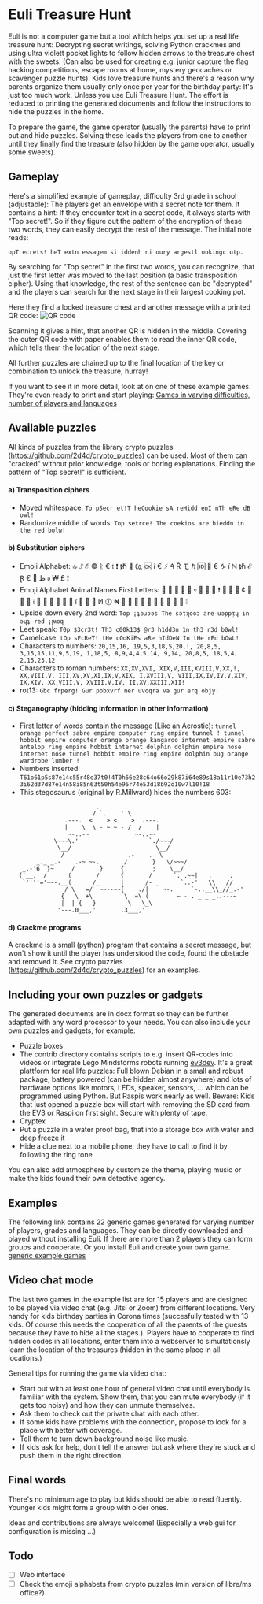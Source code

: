 # Euli Treasure Hunt

Euli is not a computer game but a tool which helps you set up a real life treasure hunt: Decrypting secret writings, solving Python crackmes and using ultra violett pocket lights to follow hidden arrows to the treasure chest with the sweets. (Can also be used for creating e.g. junior capture the flag hacking competitions, escape rooms at home, mystery geocaches or scavenger puzzle hunts). Kids love treasure hunts and there's a reason why parents organize them usually only once per year for the birthday party: It's just too much work. Unless you use Euli Treasure Hunt. The effort is reduced to printing the generated documents and follow the instructions to hide the puzzles in the home.

To prepare the game, the game operator (usually the parents) have to print out and hide puzzles. Solving these leads the players from one to another until they finally find the treasure (also hidden by the game operator, usually some sweets).

## Gameplay

Here's a simplified example of gameplay, difficulty 3rd grade in school (adjustable):
The players get an envelope with a secret note for them. It contains a hint: If they encounter text in a secret code, it always starts with "Top secret!". So if they figure out the pattern of the encryption of these two words, they can easily decrypt the rest of the message. The initial note reads:

```opT ecrets! heT extn essagem si iddenh ni oury argestl ookingc otp.```

By searching for "Top secret" in the first two words, you can recognize, that just the first letter was moved to the last position (a basic transposition cipher). Using that knowledge, the rest of the sentence can be "decrypted" and the players can search for the next stage in their largest cooking pot.

Here they find a locked treasure chest and another message with a printed QR code:
![QR code](readme_example_qr.png "QR code")

Scanning it gives a hint, that another QR is hidden in the middle. Covering the outer QR code with paper enables them to read the inner QR code, which tells them the location of the next stage.

All further puzzles are chained up to the final location of the key or combination to unlock the treasure, hurray! 

If you want to see it in more detail, look at on one of these example games. They're even ready to print and start playing: [Games in varying difficulties, number of players and languages](examples_list.md)

## Available puzzles

All kinds of puzzles from the library crypto puzzles (<https://github.com/2d4d/crypto_puzzles>) can be used. Most of them can "cracked" without prior knowledge, tools or boring explanations. Finding the pattern of "Top secret!" is sufficient.

#### a) Transposition ciphers

* Moved whitespace: ```To pSecr et!T heCookie sA reHidd enI nTh eRe dB owl!```
* Randomize middle of words: ```Top setrce! The coekios are hieddn in the red bolw!```

#### b) Substitution ciphers

* Emoji Alphabet: 🔝     ⑀ ℰ ©️ ᚱ € 𝔱 ❗️     ᵺ 📧     ㏇ 🆗 ℹ️ € ⚡     ꬃ Ȑ モ     ℏ 🆔 🌛 € ♑     ï ℕ     ᵺ ℰ     Ɽ € 🌛     ﻁ 𝔬 ₩ £ ❗️
* Emoji Alphabet Animal Names First Letters: 🐅 🐙 🦜      🦂 🐘 𝄴 🐀 🐘 🐅 ❗️     🐅 🐹 🐘     ¢ 🐙 🐙 🐨 𝔦 🐘 🐍     🐜 🐀 🐘     🐹 ï 🐉 🐉 🐘 И     🕕 ₦     🦖 🐹 🐘     🐀 🐘 🐬     🐻 🐙 🐺 🦁 ❕
* Upside down every 2nd word: ```Top ¡ʇǝɹɔǝs The sǝᴉʞooɔ are uǝppᴉɥ in ǝɥʇ red ¡ꞁʍoq```
* Leet speak: ```T0p $3cr3t! Th3 c00k13$ @r3 h1dd3n 1n th3 r3d b0wl!```
* Camelcase: ```tOp sEcReT! tHe cOoKiEs aRe hIdDeN In tHe rEd bOwL!```
* Characters to numbers: ```20,15,16, 19,5,3,18,5,20,!, 20,8,5, 3,15,15,11,9,5,19, 1,18,5, 8,9,4,4,5,14, 9,14, 20,8,5, 18,5,4, 2,15,23,12```
* Characters to roman numbers: ```XX,XV,XVI, XIX,V,III,XVIII,V,XX,!, XX,VIII,V, III,XV,XV,XI,IX,V,XIX, I,XVIII,V, VIII,IX,IV,IV,V,XIV, IX,XIV, XX,VIII,V, XVIII,V,IV, II,XV,XXIII,XII!```
* rot13: ```Gbc frperg! Gur pbbxvrf ner uvqqra va gur erq objy!```

#### c) Steganography (hidding information in other information)

* First letter of words contain the message (Like an Acrostic): ```tunnel orange perfect sabre empire computer ring empire tunnel ! tunnel hobbit empire computer orange orange kangaroo internet empire sabre antelop ring empire hobbit internet dolphin dolphin empire nose internet nose tunnel hobbit empire ring empire dolphin bug orange wardrobe lumber !```
* Numbers inserted: ```T61o61p5s87e14c55r48e37t0!4T0h66e28c64o66o29k87i64e89s18a11r10e73h23i62d37d87e14n58i85n63t50h54e96r74e53d18b92o10w7l10!18```
* This stegosaurus (original by R.Millward) hides the numbers 603:
```
                         .       .
                        / `.   .' \
                .---.  <    > <    >  .---.
                |    \  \ - ~ ~ - /  /    |
                 ~-..-~             ~-..-~
             \~~~\.'                    `./~~~/
              \__/                        \__/
               /                  .-    .  \
        _._ _.-    .-~ ~-.       /       }   \/~~~/
    _.-'6  }~     /       }     {        ;    \__/
   {'__,  /      (       /      {       /      `. ,~~|   .     .
    `''''='~~-.__(      /_      |      /- _      `..-'   \\   //
                / \   =/  ~~--~~{    ./|    ~-.     `-..__\\_//_.-'
               {   \  +\         \  =\ (        ~ - . _ _ _..---~
               |  | {   }         \   \_\
              '---.0___,'       .3___,'       
```


#### d) Crackme programs
 
A crackme is a small (python) program that contains a secret message, but won't show it until the player has understood the code, found the obstacle and removed it.  See crypto puzzles (<https://github.com/2d4d/crypto_puzzles>) for an examples.

## Including your own puzzles or gadgets

The generated documents are in docx format so they can be further adapted with any word processor to your needs. You can also include your own puzzles and gadgets, for example:
* Puzzle boxes
* The contrib directory contains scripts to e.g. insert QR-codes into videos or integrate Lego Mindstorms robots running [ev3dev](<https://www.ev3dev.org/>). It's a great plattform for real life puzzles: Full blown Debian in a small and robust package, battery powered (can be hidden almost anywhere) and lots of hardware options like motors, LEDs, speaker, sensors, ... which can be programmed using Python. But Raspis work nearly as well. Beware: Kids that just opened a puzzle box will start with removing the SD card from the EV3 or Raspi on first sight. Secure with plenty of tape.
* Cryptex
* Put a puzzle in a water proof bag, that into a storage box with water and deep freeze it
* Hide a clue next to a mobile phone, they have to call to find it by following the ring tone

You can also add atmosphere by customize the theme, playing music or make the kids found their own detective agency.

## Examples

The following link contains 22 generic games generated for varying number of players, grades and languages. They can be directly downloaded and played without installing Euli. If there are more than 2 players they can form groups and cooperate. Or you install Euli and create your own game.
[generic example games](examples_list.md)

## Video chat mode

The last two games in the example list are for 15 players and are designed to be played via video chat (e.g. Jitsi or Zoom) from different locations. Very handy for kids birthday parties in Corona times (succesfully tested with 13 kids. Of course this needs the cooperation of all the parents of the guests because they have to hide all the stages.). Players have to cooperate to find hidden codes in all locations, enter them into a webserver to simultationsly learn the location of the treasures (hidden in the same place in all locations.)

General tips for running the game via video chat:
* Start out with at least one hour of general video chat until everybody is familiar with the system. Show them, that you can mute everybody (if it gets too noisy) and how they can unmute themselves.
* Ask them to check out the private chat with each other.
* If some kids have problems with the connection, propose to look for a place with better wifi coverage.
* Tell them to turn down background noise like music.
* If kids ask for help, don't tell the answer but ask where they're stuck and push them in the right direction.

## Final words

There's no minimum age to play but kids should be able to read fluently. Younger kids might form a group with older ones.

Ideas and contributions are always welcome! (Especially a web gui for configuration is missing ...)

## Todo
- [ ] Web interface
- [ ] Check the emoji alphabets from crypto puzzles (min version of libre/ms office?)
